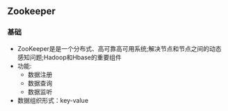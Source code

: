 ## Zookeeper
### 基础
* ZooKeeper是是一个分布式、高可靠高可用系统;解决节点和节点之间的动态感知问题;Hadoop和Hbase的重要组件
* 功能:
     * 数据注册
     * 数据查询
     * 数据监听
* 数据组织形式：key-value
